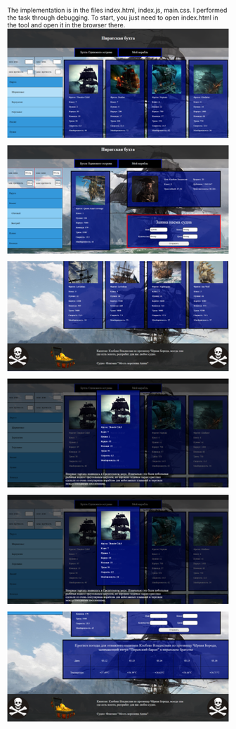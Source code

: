 The implementation is in the files index.html, index.js, main.css. I performed the task through debugging.
To start, you just need to open index.html in the tool and open it in the browser there.
![alt text](first.png)

![alt text](Second.png)

![alt text](third.png)

![alt text](fourth.png)

![alt text](fourth.png)

![alt text](fifth.png)
